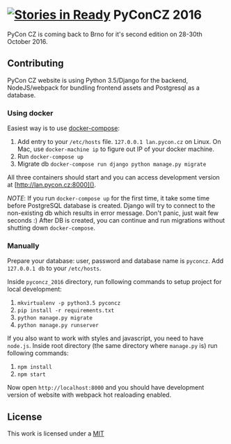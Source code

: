 [![Stories in Ready](https://badge.waffle.io/pyvec/cz.pycon.org-2016.png?label=ready&title=Ready)](https://waffle.io/pyvec/cz.pycon.org-2016)
PyConCZ 2016
============

PyCon CZ is coming back to Brno for it's second edition on 28-30th October 2016.

Contributing
------------

PyCon CZ website is using Python 3.5/Django for the backend, NodeJS/webpack for
bundling frontend assets and Postgresql as a database.

### Using docker

Easiest way is to use [docker-compose](https://docs.docker.com/compose/):

1. Add entry to your `/etc/hosts` file. `127.0.0.1 lan.pycon.cz` on Linux. On
Mac, use `docker-machine ip` to figure out IP of your docker machine.
2. Run `docker-compose up`
3. Migrate db `docker-compose run django python manage.py migrate`

All three containers should start and you can access development version at
[http://lan.pycon.cz:8000]().

*NOTE*: If you run `docker-compose up` for the first time, it take some time
before PostgreSQL database is created. Django will try to connect to the
non-existing db which results in error message. Don't panic, just wait few
seconds :) After DB is created, you can continue and run migrations without
shutting down `docker-compose`.

### Manually

Prepare your database: user, password and database name is `pyconcz`. Add
`127.0.0.1 db` to your `/etc/hosts`.

Inside `pyconcz_2016` directory,
run following commands to setup project for local development:

1. `mkvirtualenv -p python3.5 pyconcz`
2. `pip install -r requirements.txt`
3. `python manage.py migrate`
4. `python manage.py runserver`

If you also want to work with styles and javascript, you need to have `node.js`.
Inside root directory (the same directory where `manage.py` is) run following commands:

1. `npm install`
2. `npm start`

Now open `http://localhost:8000` and you should have development version of
website with webpack hot realoading enabled.

License
-------

This work is licensed under a [MIT](./LICENSE.md)

